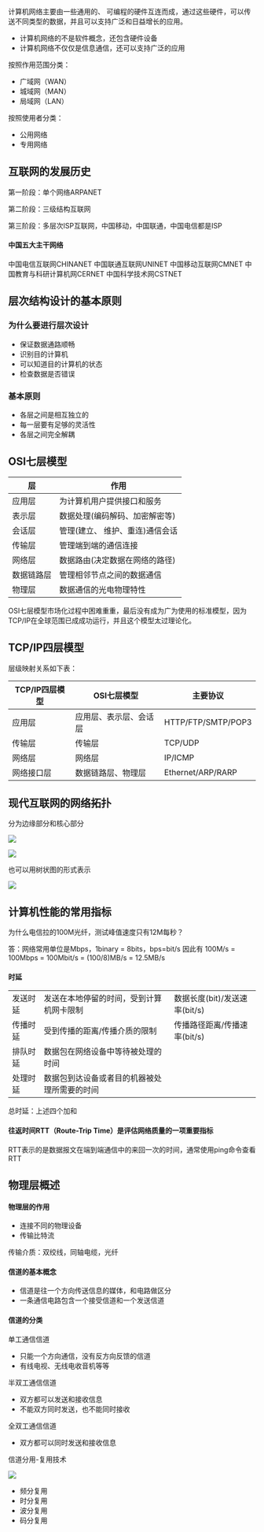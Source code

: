 计算机网络主要由一些通用的、 可编程的硬件互连而成，通过这些硬件，可以传送不同类型的数据，并且可以支持广泛和日益增长的应用。
- 计算机网络的不是软件概念，还包含硬件设备
- 计算机网络不仅仅是信息通信，还可以支持广泛的应用

按照作用范围分类：

- 广域网（WAN）
- 城域网（MAN）
- 局域网（LAN）

按照使用者分类：

- 公用网络
- 专用网络



## 互联网的发展历史

第一阶段：单个网络ARPANET

第二阶段：三级结构互联网

第三阶段：多层次ISP互联网，中国移动，中国联通，中国电信都是ISP

#### 中国五大主干网络

中国电信互联网CHINANET
中国联通互联网UNINET
中国移动互联网CMNET
中国教育与科研计算机网CERNET
中国科学技术网CSTNET

## 层次结构设计的基本原则

### 为什么要进行层次设计

- 保证数据通路顺畅
- 识别目的计算机
- 可以知道目的计算机的状态
- 检查数据是否错误

### 基本原则

- 各层之间是相互独立的
- 每一层要有足够的灵活性
- 各层之间完全解耦

## OSI七层模型

| 层         | 作用                            |
| ---------- | ------------------------------- |
| 应用层     | 为计算机用户提供接口和服务      |
| 表示层     | 数据处理(编码解码、加密解密等)  |
| 会话层     | 管理(建立、 维护、重连)通信会话 |
| 传输层     | 管理端到端的通信连接            |
| 网络层     | 数据路由(决定数据在网络的路径)  |
| 数据链路层 | 管理相邻节点之间的数据通信      |
| 物理层     | 数据通信的光电物理特性          |

OSI七层模型市场化过程中困难重重，最后没有成为广为使用的标准模型，因为TCP/IP在全球范围已成成功运行，并且这个模型太过理论化。

## TCP/IP四层模型

层级映射关系如下表：

| TCP/IP四层模型 | OSI七层模型            | 主要协议           |
| -------------- | ---------------------- | ------------------ |
| 应用层         | 应用层、表示层、会话层 | HTTP/FTP/SMTP/POP3 |
| 传输层         | 传输层                 | TCP/UDP            |
| 网络层         | 网络层                 | IP/ICMP            |
| 网络接口层     | 数据链路层、物理层     | Ethernet/ARP/RARP  |



## 现代互联网的网络拓扑

分为边缘部分和核心部分

![](https://s2.ax1x.com/2019/11/06/MiW334.md.png)

![](https://s2.ax1x.com/2019/11/06/MiW8gJ.md.png)

也可以用树状图的形式表示

![](https://s2.ax1x.com/2019/11/06/MiWGv9.md.png)

## 计算机性能的常用指标

为什么电信拉的100M光纤，测试峰值速度只有12M每秒？

答：网络常用单位是Mbps，1binary = 8bits，bps=bit/s
因此有 100M/s = 100Mbps = 100Mbit/s = (100/8)MB/s = 12.5MB/s

#### 时延

|          |                                              |                               |
| -------- | -------------------------------------------- | ----------------------------- |
| 发送时延 | 发送在本地停留的时间，受到计算机网卡限制     | 数据长度(bit)/发送速率(bit/s) |
| 传播时延 | 受到传播的距离/传播介质的限制                | 传播路径距离/传播速率(bit/s)  |
| 排队时延 | 数据包在网络设备中等待被处理的时间           |                               |
| 处理时延 | 数据包到达设备或者目的机器被处理所需要的时间 |                               |



总时延：上述四个加和

#### 往返时间RTT（Route-Trip Time）是评估网络质量的一项重要指标

RTT表示的是数据报文在端到端通信中的来回一次的时间，通常使用ping命令查看RTT

## 物理层概述

#### 物理层的作用

- 连接不同的物理设备
- 传输比特流

传输介质：双绞线，同轴电缆，光纤

#### 信道的基本概念

- 信道是往一个方向传送信息的媒体，和电路做区分
- 一条通信电路包含一个接受信道和一个发送信道

#### 信道的分类

单工通信信道

- 只能一个方向通信，没有反方向反馈的信道
- 有线电视、无线电收音机等等

半双工通信信道

- 双方都可以发送和接收信息
- 不能双方同时发送，也不能同时接收

全双工通信信道

- 双方都可以同时发送和接收信息

信道分用-复用技术

![](https://s2.ax1x.com/2019/11/06/MiqyHe.md.png)

- 频分复用
- 时分复用
- 波分复用
- 码分复用